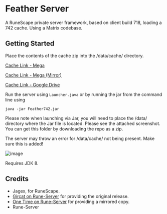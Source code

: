 # Feather Server

A RuneScape private server framework, based on client build 718, loading a 742 cache. Using a Matrix codebase. 

## Getting Started

Place the contents of the cache zip into the /data/cache/ directory. 

[Cache Link - Mega](https://mega.nz/file/4tBSWayR#p9-CPGRdmFC1WaIF18gNdpOclEQKex0c41KmCH6t2P0)

[Cache Link - Mega (Mirror)](https://mega.nz/file/MYxXxLyI#p9-CPGRdmFC1WaIF18gNdpOclEQKex0c41KmCH6t2P0)

[Cache Link - Google Drive](https://drive.google.com/file/d/1SyaSA9ico-VRQK7Kn4Z90rN-NeEz9Z6Q/view?usp=drive_link)

Run the server using `Launcher.java` or by running the jar from the command line using

`java -jar Feather742.jar`

Please note when launching via Jar, you will need to place the /data/ directory where the Jar file is located. Please see the attached screenshot. You can get this folder by downloading the repo as a zip.

The server may throw an error for /data/cache/ not being present. Make sure this is added!

![image](https://github.com/user-attachments/assets/6071a710-7043-4758-b088-4077d4d995d9)

Requires JDK 8.

## Credits
- Jagex, for RuneScape.
- [Gircat on Rune-Server](https://rune-server.org/members/gircat.247379/) for providing the original release.
- [One Time on Rune-Server](https://rune-server.org/members/one-time.325253/) for providing a mirrored copy.
- Rune-Server
